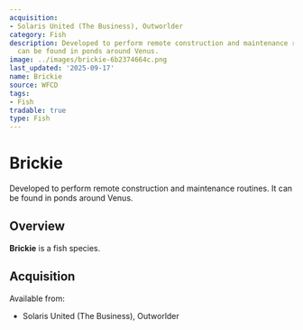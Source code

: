 ```yaml
---
acquisition:
- Solaris United (The Business), Outworlder
category: Fish
description: Developed to perform remote construction and maintenance routines. It
  can be found in ponds around Venus.
image: ../images/brickie-6b2374664c.png
last_updated: '2025-09-17'
name: Brickie
source: WFCD
tags:
- Fish
tradable: true
type: Fish
---
```


# Brickie

Developed to perform remote construction and maintenance routines. It can be found in ponds around Venus.

## Overview

**Brickie** is a fish species.

## Acquisition

Available from:
- Solaris United (The Business), Outworlder

